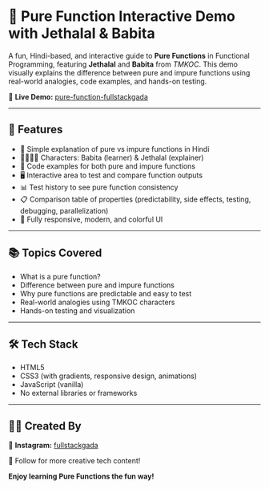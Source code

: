 # 🔧 Pure Function Interactive Demo with Jethalal & Babita

A fun, Hindi-based, and interactive guide to **Pure Functions** in Functional Programming, featuring **Jethalal** and **Babita** from *TMKOC*. This demo visually explains the difference between pure and impure functions using real-world analogies, code examples, and hands-on testing.

🔗 **Live Demo:** [pure-function-fullstackgada](https://pure-function-fullstackgada.netlify.app/)

---


## 🎯 Features

- 🧠 Simple explanation of pure vs impure functions in Hindi
- 👩‍💼👨‍💼 Characters: Babita (learner) & Jethalal (explainer)
- 📝 Code examples for both pure and impure functions
- 🖥️ Interactive area to test and compare function outputs
- 📊 Test history to see pure function consistency
- 📋 Comparison table of properties (predictability, side effects, testing, debugging, parallelization)
- 📱 Fully responsive, modern, and colorful UI

---

## 📚 Topics Covered

- What is a pure function?
- Difference between pure and impure functions
- Why pure functions are predictable and easy to test
- Real-world analogies using TMKOC characters
- Hands-on testing and visualization

---

## 🛠️ Tech Stack

- HTML5
- CSS3 (with gradients, responsive design, animations)
- JavaScript (vanilla)
- No external libraries or frameworks

---

## 👨‍🎨 Created By

🔗 **Instagram:** [fullstackgada](https://www.instagram.com/fullstackgada/)

🤝 Follow for more creative tech content!

**Enjoy learning Pure Functions the fun way!**
